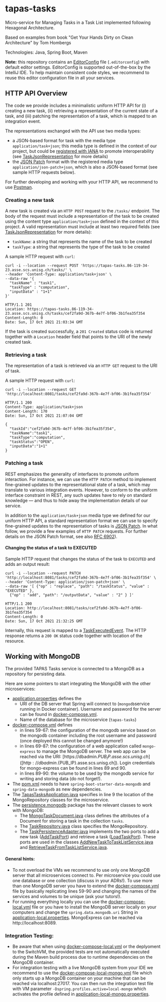# tapas-tasks

Micro-service for Managing Tasks in a Task List implemented following Hexagonal Architecture.

Based on examples from book "Get Your Hands Dirty on Clean Architecture" by Tom Hombergs

Technologies: Java, Spring Boot, Maven

**Note:** this repository contains an [EditorConfig](https://editorconfig.org/) file (`.editorconfig`)
with default editor settings. EditorConfig is supported out-of-the-box by the IntelliJ IDE. To help maintain
consistent code styles, we recommend to reuse this editor configuration file in all your services.

## HTTP API Overview
The code we provide includes a minimalistic uniform HTTP API for (i) creating a new task, (ii) retrieving
a representation of the current state of a task, and (iii) patching the representation of a task, which
is mapped to an integration event.

The representations exchanged with the API use two media types:
* a JSON-based format for task with the media type `application/task+json`; this media type is defined
  in the context of our project, but could be [registered with IANA](https://www.iana.org/assignments/media-types)
  to promote interoperability (see
  [TaskJsonRepresentation](src/main/java/ch/unisg/tapastasks/tasks/adapter/in/formats/TaskJsonRepresentation.java)
  for more details)
* the [JSON Patch](http://jsonpatch.com/) format with the registered media type `application/json-patch+json`, which is also a
  JSON-based format (see sample HTTP requests below).

For further developing and working with your HTTP API, we recommend to use [Postman](https://www.postman.com/).

### Creating a new task

A new task is created via an `HTTP POST` request to the `/tasks/` endpoint. The body of the request
must include a representation of the task to be created using the content type `application/task+json`
defined in the context of this project. A valid representation must include at least two required fields
(see [TaskJsonRepresentation](src/main/java/ch/unisg/tapastasks/tasks/adapter/in/formats/TaskJsonRepresentation.java)
for more details):
* `taskName`: a string that represents the name of the task to be created
* `taskType`: a string that represents the type of the task to be created

A sample HTTP request with `curl`:
```shell
curl -i --location --request POST 'https://tapas-tasks.86-119-34-23.asse.scs.unisg.ch/tasks/' \
--header 'Content-Type: application/task+json' \
--data-raw '{
  "taskName" : "task1",
  "taskType" : "computation",
  "inputData" : "1+1"
}'

HTTP/1.1 201
Location: https://tapas-tasks.86-119-34-23.asse.scs.unisg.ch/tasks/cef2fa9d-367b-4e7f-bf06-3b1fea35f354
Content-Length: 0
Date: Sun, 17 Oct 2021 21:03:34 GMT

```

If the task is created successfully, a `201 Created` status code is returned together with a
`Location` header field that points to the URI of the newly created task.

### Retrieving a task

The representation of a task is retrieved via an `HTTP GET` request to the URI of task.

A sample HTTP request with `curl`:
```shell
curl -i --location --request GET 'http://localhost:8081/tasks/cef2fa9d-367b-4e7f-bf06-3b1fea35f354'

HTTP/1.1 200
Content-Type: application/task+json
Content-Length: 170
Date: Sun, 17 Oct 2021 21:07:04 GMT

{
  "taskId":"cef2fa9d-367b-4e7f-bf06-3b1fea35f354",
  "taskName":"task1",
  "taskType":"computation",
  "taskStatus":"OPEN",
  "inputData":"1+1"
}
```

### Patching a task

REST emphasizes the generality of interfaces to promote uniform interaction. For instance, we can use
the `HTTP PATCH` method to implement fine-grained updates to the representational state of a task, which
may translate to various integration events. However, to conform to the uniform interface
constraint in REST, any such updates have to rely on standard knowledge — and thus to hide away the
implementation details of our service.

In addition to the `application/task+json` media type we defined for our uniform HTTP API, a standard
representation format we can use to specify fine-grained updates to the representation of tasks
is [JSON Patch](http://jsonpatch.com/). In what follow, we provide a few examples of `HTTP PATCH` requests.
For further details on the JSON Patch format, see also [RFC 6902](https://datatracker.ietf.org/doc/html/rfc6902)).

#### Changing the status of a task to EXECUTED

Sample HTTP request that changes the status of the task to `EXECUTED` and adds an output result:

```shell
curl -i --location --request PATCH 'http://localhost:8081/tasks/cef2fa9d-367b-4e7f-bf06-3b1fea35f354' \
--header 'Content-Type: application/json-patch+json' \
--data-raw '[ {"op" : "replace", "path": "/taskStatus", "value" : "EXECUTED" },
  {"op" : "add", "path": "/outputData", "value" : "2" } ]'

HTTP/1.1 200
Location: http://localhost:8081/tasks/cef2fa9d-367b-4e7f-bf06-3b1fea35f354
Content-Length: 0
Date: Sun, 17 Oct 2021 21:32:25 GMT

```

Internally, this request is mapped to a
[TaskExecutedEvent](src/main/java/ch/unisg/tapastasks/tasks/application/port/in/TaskExecutedEvent.java).
The HTTP response returns a `200 OK` status code together with location of the resource.

## Working with MongoDB
The provided TAPAS Tasks service is connected to a MongoDB as a repository for persisting data.

Here are some pointers to start integrating the MongoDB with the other microservices:
* [application.properties](src/main/resources/application.properties) defines the
    * URI of the DB server that Spring will connect to (`mongodb`service running in Docker container). Username and password for the server can be found in [docker-compose.yml](../docker-compose.yml).
    * Name of the database for the microservice (`tapas-tasks`)
* [docker-compose.yml](../docker-compose.yml) defines
    * in lines 59-67: the configuration of the mongodb service based on the mongodb container including the root username and password (once deployed this cannot be changed anymore!)
    * in lines 69-87: the configuration of a web application called `mongo-express` to manage the MongoDB server. The web app can be reached via the URI: [https://dbadmin.${PUB_IP}.asse.scs.unisg.ch]([http://dbadmin.${PUB_IP}.asse.scs.unisg.ch]). Login credentials for  mongo-express can be found in lines 89 and 90.
    * in lines 89-90: the volume to be used by the mongodb service for writing and storing data (do not forget!).
* The [pom.xml](./pom.xml) needs to have `spring-boot-starter-data-mongodb` and `spring-data-mongodb` as new dependencies.
* The [TapasTasksApplication.java](src/main/java/ch/unisg/tapastasks/TapasTasksApplication.java) specifies in line 9 the location of the MongoRepository classes for the microservice.
* The [persistence.mongodb](src/main/java/ch/unisg/tapastasks/tasks/adapter/out/persistence/mongodb) package has the relevant classes to work with MongoDB:
    * The [MongoTaskDocument.java](src/main/java/ch/unisg/tapastasks/tasks/adapter/out/persistence/mongodb/MongoTaskDocument.java) class defines the attributes of a Document for storing a task in the collection `tasks`.
    * The [TaskRepository.java](src/main/java/ch/unisg/tapastasks/tasks/adapter/out/persistence/mongodb/TaskRepository.java) class specifies the MongoRepository.
    * The [TaskPersistenceAdapter.java](src/main/java/ch/unisg/tapastasks/tasks/adapter/out/persistence/mongodb/TaskPersistenceAdapter.java) implements the two ports to add a new task ([AddTaskPort](src/main/java/ch/unisg/tapastasks/tasks/application/port/out/AddTaskPort.java)) and retrieve a task ([LoadTaskPort](src/main/java/ch/unisg/tapastasks/tasks/application/port/out/LoadTaskPort.java)). These ports are used in the classes [AddNewTaskToTaskListService.java](src/main/java/ch/unisg/tapastasks/tasks/application/service/AddNewTaskToTaskListService.java) and [RetrieveTaskFromTaskListService.java](src/main/java/ch/unisg/tapastasks/tasks/application/service/RetrieveTaskFromTaskListService.java).

#### General hints:
* To not overload the VMs we recommend to use only one MongoDB server that all microservices connect to. Per microservice you could use one database or one collection (discuss in your ADRs!). To use more than one MongoDB server you have to extend the [docker-compose.yml](../docker-compose.yml) file by basically replicating lines 59-90 and changing the names of the services and volumes to be unique (ask your tutors!).
* For running everything locally you can use the [docker-compose-local.yml](../docker-compose-local.yml) file or you have to install the MongoDB server locally on your computers and change the `spring.data.mongodb.uri` String in [application-local.properties](./src/main/resources/application-local.properties). MongoExpress can be reached via http://localhost:8089.

### Integration Testing:
* Be aware that when using [docker-compose-local.yml](../docker-compose-local.yml) or the deplyoment to the SwitchVM, the provided tests are not automatically executed during the Maven build process due to runtime dependencies on the MongoDB container.
* For integration testing with a live MongoDB system from your IDE we recommend to use the [docker-compose-local-mongo.yml](../docker-compose-local-mongo.yml) file which only starts up a MongoDB container on your machine that can be reached via localhost:27017. You can then run the integration test file with VM parameter ```-Dspring.profiles.active=local-mongo``` which activates the profile defined in [application-local-mongo.properties](./src/main/resources/application-local-mongo.properties).
